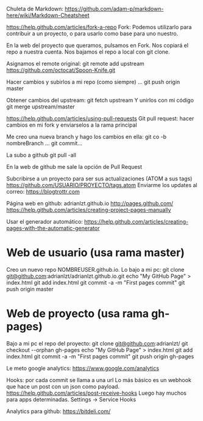 Chuleta de Markdown: https://github.com/adam-p/markdown-here/wiki/Markdown-Cheatsheet


https://help.github.com/articles/fork-a-repo
Fork:
Podemos utilizarlo para contribuir a un proyecto, o para usarlo como base para uno nuestro.

En la web del proyecto que queramos, pulsamos en Fork. Nos copiará el repo a nuestra cuenta.
Nos bajamos el repo a local con git clone.

Asignamos el remote original: 
git remote add upstream https://github.com/octocat/Spoon-Knife.git

Hacer cambios y subirlos a mi repo (como siempre)
...
git push origin master

Obtener cambios del upstream:
git fetch upstream
Y unirlos con mi código
git merge upstream/master



https://help.github.com/articles/using-pull-requests
Git pull request: hacer cambios en mi fork y enviarselos a la rama principal

Me creo una nueva branch y hago los cambios en ella:
git co -b nombreBranch
...
git commit...

La subo a github
git pull -all

En la web de github me sale la opción de Pull Request


Subcribirse a un proyecto para ser sus actualizaciones (ATOM a sus tags)
https://github.com/USUARIO/PROYECTO/tags.atom
Enviarme los updates al correo: https://blogtrottr.com


Página web en github: adrianlzt.github.io
http://pages.github.com/
https://help.github.com/articles/creating-project-pages-manually

Usar el generador automático: https://help.github.com/articles/creating-pages-with-the-automatic-generator

# Web de usuario (usa rama master)
Creo un nuevo repo NOMBREUSER.github.io.
Lo bajo a mi pc: git clone git@github.com:adrianlzt/adrianlzt.github.io.git
echo "My GitHub Page" > index.html
git add index.html
git commit -a -m "First pages commit"
git push origin master

# Web de proyecto (usa rama gh-pages)
Bajo a mi pc el repo del proyecto: git clone git@github.com:adrianlzt/
git checkout --orphan gh-pages
echo "My GitHub Page" > index.html
git add index.html
git commit -a -m "First pages commit"
git push origin gh-pages

Le meto google analytics: https://www.google.com/analytics



Hooks: por cada commit se llama a una url
Lo más básico es un webhook que hace un post con un json como payload. https://help.github.com/articles/post-receive-hooks
Luego hay muchos para apps determinadas. Settings -> Service Hooks




Analytics para github: https://bitdeli.com/

